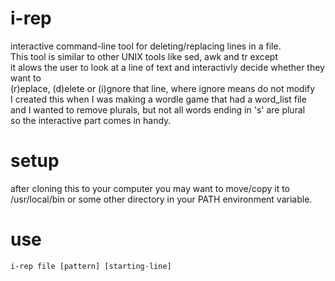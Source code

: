# i-rep
interactive command-line tool for deleting/replacing lines in a file.  
This tool is similar to other UNIX tools like sed, awk and tr except   
it alows the user to look at a line of text and interactivly decide whether they want to   
(r)eplace, (d)elete or (i)gnore that line, where ignore means do not modify  
I created this when I was making a wordle game that had a word_list file  
and I wanted to remove plurals, but not all words ending in 's' are plural  
so the interactive part comes in handy.  
# setup
after cloning this to your computer you may want to move/copy it to /usr/local/bin or some other directory in your PATH environment variable.  
# use
```i-rep file [pattern] [starting-line]```

